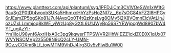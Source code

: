 https://www.planttext.com/api/plantuml/svg/lPFDJiCm3CVlVOeSWn1xW1tG9auSg2P0tDt4woobSUKa5HhmxcHhYzPsHo2NI7z__6p7sOG84bFZ2l8HPGy6rJEsmZP5bgSKo81J7uNAvpQo0T4tQzKnsLvg8OMv5j2X8VOmnElcVAtLInJozUZxLLmmjoq8kWE_vjWzUp8yGXtL6U1JWyBp56S7YEWjpcgWd8907bW4YT_ugAzYI-Ym1iloU98ynf6AxrIHxA0c3pg9kqwsrFTPSWVR2lIihWIEZZ1ckIZ0E0X1qUx07WVYNSCMVp2z5508N9cQ2cLY-UMN-9Cv_yCOXm6kLf_towMTM9VhDJ4lrg3Ov5vFlwBu1W00
